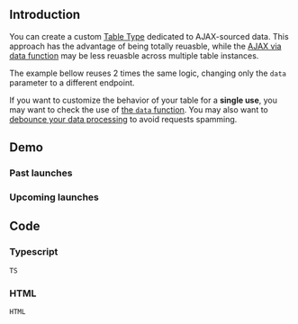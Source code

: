 ## Introduction

You can create a custom [Table Type](../classes/tabletype.html) dedicated to AJAX-sourced data. This approach has the advantage of being totally reuasble, while the [AJAX via data function](./ajax-data.html) may be less reuasble across multiple table instances.

The example bellow reuses 2 times the same logic, changing only the `data` parameter to a different endpoint.

<div class="alert alert-info">
	<i class="fas fa-info-circle"></i>
	If you want to customize the behavior of your table for a <b>single use</b>, you may want to check the use of <a href="./ajax-data.html">the <code>data</code> function</a>. You may also want to <a href="./limit-rows-processing.html">debounce your data processing</a> to avoid requests spamming.
</div>

## Demo

<div id="demo-app">
	<div class="row">
		<div class="col-xs-12 table-responsive">
			<h3>Past launches</h3>
			<ajaxtable :columns="columns" :data="apiUrlPast" name="pastLaunches" :per-page="10"></ajaxtable>
			<datatable-pager table="pastLaunches"></datatable-pager>
		</div>
		<div class="col-xs-12 table-responsive">
			<h3>Upcoming launches</h3>
			<ajaxtable :columns="columns" :data="apiUrlUpcoming" name="upcomingLaunches" :per-page="10"></ajaxtable>
			<datatable-pager table="upcomingLaunches"></datatable-pager>
		</div>
	</div>
</div>

## Code

### Typescript

```TS```

### HTML

```HTML```

<script src="https://cdnjs.cloudflare.com/ajax/libs/axios/0.18.0/axios.min.js" integrity="sha256-mpnrJ5DpEZZkwkE1ZgkEQQJW/46CSEh/STrZKOB/qoM=" crossorigin="anonymous" defer></script>
<script id="deps"></script>
<script id="demo-script"></script>
